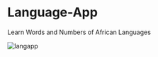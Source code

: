 # Language-App
Learn Words and Numbers of African Languages


![langapp](https://user-images.githubusercontent.com/65094648/188250488-c747a329-fadb-4bca-b11e-61168bf3c16a.png)
